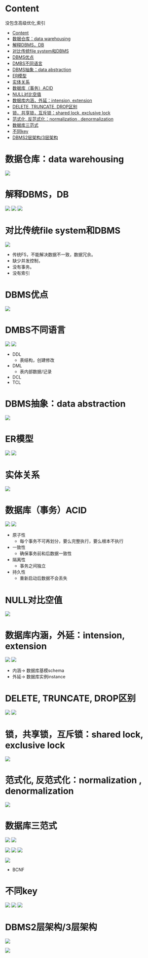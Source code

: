 # Content

没包含高级优化,索引

* [Content](#content)
* [数据仓库：data warehousing](#数据仓库data-warehousing)
* [解释DBMS，DB](#解释dbmsdb)
* [对比传统file system和DBMS](#对比传统file-system和dbms)
* [DBMS优点](#dbms优点)
* [DMBS不同语言](#dmbs不同语言)
* [DBMS抽象：data abstraction](#dbms抽象data-abstraction)
* [ER模型](#er模型)
* [实体关系](#实体关系)
* [数据库（事务）ACID](#数据库事务acid)
* [NULL对比空值](#null对比空值)
* [数据库内涵，外延：intension, extension](#数据库内涵外延intension-extension)
* [DELETE, TRUNCATE, DROP区别](#delete-truncate-drop区别)
* [锁，共享锁，互斥锁：shared lock, exclusive lock](#锁共享锁互斥锁shared-lock-exclusive-lock)
* [范式化, 反范式化：normalization , denormalization](#范式化-反范式化normalization--denormalization)
* [数据库三范式](#数据库三范式)
* [不同key](#不同key)
* [DBMS2层架构/3层架构](#dbms2层架构3层架构)

# 数据仓库：data warehousing

![](/static/2022-09-16-11-17-21.png)

# 解释DBMS，DB

![](/static/2022-09-16-10-46-31.png)
![](/static/2022-09-16-10-49-14.png)
![](/static/2022-09-16-10-52-25.png)

# 对比传统file system和DBMS

![](/static/2022-09-16-10-53-35.png)

* 传统FS，不能解决数据不一致，数据冗余。
* 缺少并发控制，
* 没有事务。
* 没有索引

# DBMS优点

![](/static/2022-09-16-10-58-18.png)

# DMBS不同语言

![](/static/2022-09-16-11-02-00.png)
![](/static/2022-09-16-11-03-15.png)

* DDL
  * 表结构，创建修改
* DML
  * 表内部数据/记录
* DCL
* TCL

# DBMS抽象：data abstraction

![](/static/2022-09-16-11-20-18.png)

# ER模型

![](/static/2022-09-16-11-21-27.png)
![](/static/2022-09-16-11-23-02.png)

# 实体关系

![](/static/2022-09-16-11-35-48.png)

# 数据库（事务）ACID

![](/static/2022-09-16-11-04-36.png)
![](/static/2022-09-16-11-10-47.png)

* 原子性
  * 每个事务不可再划分，要么完整执行，要么根本不执行
* 一致性
  * 确保事务前和后数据一致性
* 隔离性
  * 事务之间独立
* 持久性
  * 重新启动后数据不会丢失

# NULL对比空值

![](/static/2022-09-16-11-14-01.png)

# 数据库内涵，外延：intension, extension

![](/static/2022-09-16-11-38-45.png)
![](/static/2022-09-16-11-39-21.png)

* 内涵-> 数据库基模schema
* 外延-> 数据库实例instance

# DELETE, TRUNCATE, DROP区别

![](/static/2022-09-16-11-42-08.png)
![](/static/2022-09-16-11-43-47.png)

# 锁，共享锁，互斥锁：shared lock, exclusive lock

![](/static/2022-09-16-11-45-58.png)

# 范式化, 反范式化：normalization , denormalization

![](/static/2022-09-16-12-03-38.png)

# 数据库三范式

![](/static/2022-09-16-12-06-53.png)
![](/static/2022-09-16-12-18-07.png)

![](/static/2022-09-16-12-18-54.png)
![](/static/2022-09-16-12-19-55.png)
![](/static/2022-09-16-12-20-45.png)

![](/static/2022-09-16-12-21-14.png)

* BCNF

# 不同key

![](/static/2022-09-16-12-25-28.png)
![](/static/2022-09-16-12-26-48.png)
![](/static/2022-09-16-12-28-30.png)

# DBMS2层架构/3层架构

![](/static/2022-09-16-12-31-46.png)

![](/static/2022-09-16-12-32-49.png)